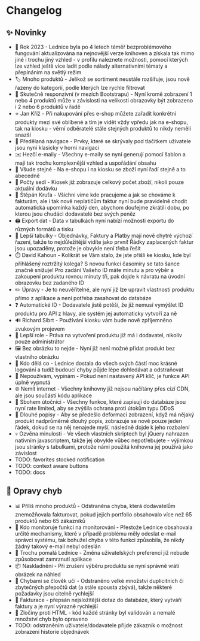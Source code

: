 # Changelog

## ✨ Novinky

- 📅 Rok 2023 - Lednice byla po 4 letech téměř bezproblémového fungování aktualizována na nejnovější verze knihoven a získala tak mimo jiné i trochu jiný vzhled - v profilu naleznete možnosti, pomocí kterých lze vzhled ještě více ladit podle nálady alternativními tématy a přepínáním na světlý režim
- 🏷️ Mnoho produktů - Jelikož se sortiment neustále rozšířuje, jsou nově řazeny do kategorií, podle kterých lze rychle filtrovat
- 📲 Skutečně responzivní (v mezích Bootstrapu) - Nyní kromě zobrazení 1 nebo 4 produktů může v závislosti na velikosti obrazovky být zobrazeno i 2 nebo 6 produktů v řadě
- ⭐ Jan Kříž - Při nakupování přes e-shop můžete zařadit konkrétní produkty mezi své oblíbené a tím je vidět vždy vpředu jak na e-shopu, tak na kiosku - věrní odběratelé stále stejných produktů to nikdy neměli snazší
- 🍔 Předělaná navigace - Prvky, které se skrývaly pod tlačítkem uživatele jsou nyní klasicky v horní navigaci
- ✉️ Hezčí e-maily - Všechny e-maily se nyní generují pomocí šablon a mají tak trochu komplexnější vzhled a uspořádání obsahu
- 🔢 Všude stejné - Na e-shopu i na kiosku se zboží nyní řadí stejně a to abecedně
- 🟰 Počty sedí - Kiosek již zobrazuje celkový počet zboží, nikoli pouze aktuální dodávku
- 🤑 Štěpán Kruťa - Všichni víme kde pracujeme a jak se chováme k fakturám, ale i tak nově neplatičům faktur nyní bude pravidelně chodit automatická upomínka každý den, abychom doufejme zkrátili dobu, po kterou jsou chudáci dodavatelé bez svých peněz
- 🖨️ Export dat - Data v tabulkách nyní nabízí možnosti exportu do různých formátů a tisku
- 🤩 Lepší tabulky - Objednávky, Faktury a Platby mají nově chytré výchozí řazení, takže to nejdůležitější vidíte jako první! Řádky zaplacených faktur jsou upozaděny, protože je obvykle není třeba řešit
- ⏱️ David Kahoun - Kolikrát se Vám stalo, že jste přišli ke kiosku, kde byl přihlášený roztržitý kolega? S novou funkcí časomíry se tato šance značně snižuje! Pro zadání Vašeho ID máte minutu a pro výběr a zakoupení produktu rovnou minuty tři, pak dojde k návratu na úvodní obrazovku bez zadaného ID
- ✏️ Úpravy - Je to neuvěřitelné, ale nyní již lze upravit vlastnosti produktu přímo z aplikace a není potřeba zasahovat do databáze
- ❓ Automatické ID - Dodavatele jistě potěší, že již nemusí vymýšlet ID produktu pro API z hlavy, ale systém jej automaticky vytvoří za ně
- 🔊 Richard Síbrt - Používání kiosku vám bude nově zpříjemněno zvukovým projevem
- 🔐 Lepší role - Práva na vytvoření produktu již má i dodavatel, nikoliv pouze administrátor
- 🖼️ Bez obrázku to nejde - Nyní již není možné přidat produkt bez vlastního obrázku
- 🔭 Kdo dělá co - Lednice dostala do všech svých částí moc krásné logování a tudíž budoucí chyby půjde lépe dohledávat a odstraňovat
- 🔐 Nepoužívám, vypínám - Pokud není nastavený API klíč, je funkce API úplně vypnutá
- 🌐 Nemít internet - Všechny knihovny již nejsou načítány přes cizí CDN, ale jsou součástí kódu aplikace
- 🤖 Sbohem útočníci - Všechny funkce, které zapisují do databáze jsou nyní rate limited, aby se zvýšila ochrana proti útokům typu DDoS
- 📏 Dlouhé popisy - Aby se předešlo deformaci zobrazení, když má nějaký produkt nadprůměrně dlouhý popis, zobrazuje se nově pouze jeden řádek, dokud se na něj nenajede myší, následně dojde k jeho rozbalení
- 💀 Ozvěna minulosti - Ve všech vlastních skriptech byl jQuery nahrazen nativním javascriptem, takže jej obvykle vůbec nepotřebujete - výjimkou jsou stránky s tabulkami, protože námi použitá knihovna jej používá jako závislost
- TODO: favorites stocked notification
- TODO: context aware buttons
- TODO: docs

## 🐞 Opravy chyb

- 📊 Příliš mnoho produktů - Odstraněna chyba, která dodavatelům znemožňovala fakturovat, pokud jejich portfolio obsahovalo více než 65 produktů nebo 65 zákazníků
- 📩 Kdo monitoruje funkci na monitorování - Přestože Lednice obsahovala určité mechanismy, které v případě problému měly odeslat e-mail správci systému, tak bohužel chyba v této funkci způsobila, že nikdy žádný takový e-mail nebyl odeslán
- 🥱 Trochu pomalá Lednice - Změna uživatelských preferencí již nebude způsobovat zamrznutí aplikace
- 📦 Naskladnění - Při zrušení výběru produktu se nyní správně vrátí obrázek na náhled
- 🤷 Chybami se člověk učí - Odstraněno velké množství duplicitních či zbytečných přepočtů dat (a stále spousta zbývá), takže některé požadavky jsou citelně rychlejší
- 🐢 Fakturace - přepsán nejsložitější dotaz do databáze, který vytváří faktury a je nyní výrazně rychlejší
- 🔫 Zločiny proti HTML - kód každé stránky byl validován a nemalé množství chyb bylo opraveno
- TODO: odstraněním uživatele/dodavatele přijde zákazník o možnost zobrazení historie objednávek
